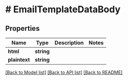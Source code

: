 # # EmailTemplateDataBody

## Properties

Name | Type | Description | Notes
------------ | ------------- | ------------- | -------------
**html** | **string** |  |
**plaintext** | **string** |  |

[[Back to Model list]](../../README.md#models) [[Back to API list]](../../README.md#endpoints) [[Back to README]](../../README.md)
